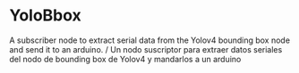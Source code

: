 # YoloBbox
A subscriber node to extract serial data from the Yolov4 bounding box node and send it to an arduino. / Un nodo suscriptor para extraer datos seriales del nodo de bounding box de Yolov4 y mandarlos a un arduino
